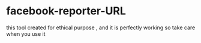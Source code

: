 # facebook-reporter-URL
this tool created for ethical purpose , and it is perfectly working so take care when you use it
